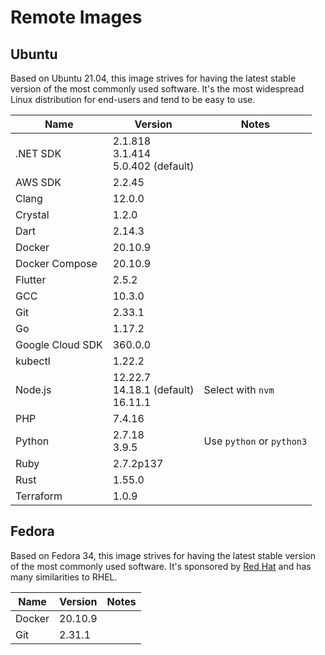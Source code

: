 # Remote Images

## Ubuntu

Based on Ubuntu 21.04, this image strives for having the latest stable version of the most commonly used software. It's the most widespread Linux distribution for end-users and tend to be easy to use.

<!-- BEGIN GENERATED SECTION: ubuntu -->

| Name | Version | Notes |
| ---- | ------- | ----- |
| .NET SDK | 2.1.818<br>3.1.414<br>5.0.402 (default) |
| AWS SDK | 2.2.45 |
| Clang | 12.0.0 |
| Crystal | 1.2.0 |
| Dart | 2.14.3 |
| Docker | 20.10.9 |
| Docker Compose | 20.10.9 |
| Flutter | 2.5.2 |
| GCC | 10.3.0 |
| Git | 2.33.1 |
| Go | 1.17.2 |
| Google Cloud SDK | 360.0.0 |
| kubectl | 1.22.2 |
| Node.js | 12.22.7<br>14.18.1 (default)<br>16.11.1 | Select with `nvm` |
| PHP | 7.4.16 |
| Python | 2.7.18<br>3.9.5 | Use `python` or `python3` |
| Ruby | 2.7.2p137 |
| Rust | 1.55.0 |
| Terraform | 1.0.9 |

<!-- END GENERATED SECTION: ubuntu -->

## Fedora

Based on Fedora 34, this image strives for having the latest stable version of the most commonly used software. It's sponsored by [Red Hat](https://www.redhat.com/) and has many similarities to RHEL.

<!-- BEGIN GENERATED SECTION: fedora -->

| Name | Version | Notes |
| ---- | ------- | ----- |
| Docker | 20.10.9 |
| Git | 2.31.1 |

<!-- END GENERATED SECTION: fedora -->
